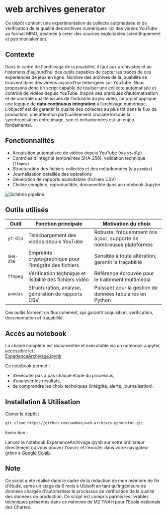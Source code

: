 # web archives generator

Ce dépôt contient une expérimentation de collecte automatisée et de vérification de la qualité des archives numériques (ici des vidéos YouTube au format MP4), destinée à créer des sources exploitables scientifiquement et patrimonialement.

##  Contexte

Dans le cadre de l'archivage de la jouabilité, il faut aux archivistes et au historiens d'aujourd'hui des outils capables de capter les traces de ces expériences de jeux en ligne. Nombre des archives de la jouabilité se trouvent dans des vidéos aujourd'hui hebergées sur YouTube. Nous proposons donc un script capable de réaliser une collecte automatisée et contrôlé de vidéos depuis YouTube. Inspiré des pratiques d’automatisation et de contrôle qualité issues de l’industrie du jeu vidéo, ce projet applique une logique de **data continuous integration** à l’archivage numérique. L’objectif est de garantir la qualité des collectes au plus tôt dans le flux de production, une attention particulièrement cruciale lorsque la synchronisation entre image, son et métadonnées est un enjeu fondamental.

##  Fonctionnalités

- Acquisition automatisée de vidéos depuis YouTube (via `yt-dlp`)
- Contrôles d’intégrité (empreintes SHA-256), validation technique (`ffmpeg`)
- Structuration des fichiers collectés et des métadonnées (via `pandas`)
- Journalisation détaillée des opérations
- Génération de rapports exploitables (fichiers CSV)
- Chaîne complète, reproductible, documentée dans un notebook Jupyter

![Schéma pipeline](figures/process_pipeline.png)

##  Outils utilisés

| Outil       | Fonction principale | Motivation du choix |
|-------------|---------------------|----------------------|
| `yt-dlp`    | Téléchargement des vidéos depuis YouTube | Robuste, fréquemment mis à jour, supporte de nombreuses plateformes |
| `SHA-256`   | Empreinte cryptographique pour l’intégrité des fichiers | Sensible à toute altération, garantit la traçabilité |
| `ffmpeg`    | Vérification technique et lisibilité des fichiers vidéo | Référence éprouvée pour le traitement multimédia |
| `pandas`    | Structuration, analyse, génération de rapports CSV | Puissant pour la gestion de données tabulaires en Python |

Ces outils forment un flux cohérent, qui garantit acquisition, vérification, documentation et traçabilité.

##  Accès au notebook

La chaîne complète est documentée et exécutable via un notebook Jupyter, accessible ici :  
[ExperienceArchivage.ipynb](https://github.com/sambec/web-archives-generator/blob/main/ExperienceArchivage.ipynb)

Ce notebook permet :
- d’exécuter pas à pas chaque étape du processus,
- d’analyser les résultats,  
- de comprendre les choix techniques (intégrité, alerte, journalisation).

##  Installation & Utilisation

Cloner le dépôt :
```bash
git clone https://github.com/sambec/web-archives-generator.git
```

Exécution :

 Lancez le notebook ExperienceArchivage.ipynb sur votre ordinateur directement ou vous pouvez l'ouvrir et l'excuter dans votre navigateur grâce à [Google Colab](https://colab.research.google.com/).

 ## Note

 Ce script a été réalisé dans le cadre de la rédaction de mon mémoire de fin d'étude, après un stage de 6 mois à Ubisoft en tant qu'ingénieure de données chargée d'automatiser le processus de vérification de la qualité des données de production. Ce script est compris parmis les livrables techniques présentés dans ce mémoire de M2 TNAH pour l'Ecole natiionale des Chartes.